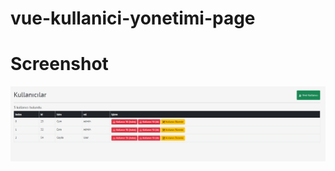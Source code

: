 # vue-kullanici-yonetimi-page

# Screenshot
![alt text](https://github.com/fulutas/vue-kullanici-yonetimi-page/blob/main/screen/SS.png?raw=true)
